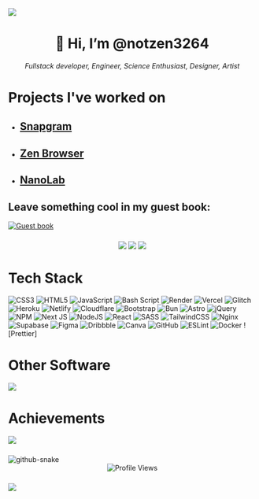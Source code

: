 <img src="https://capsule-render.vercel.app/api?type=waving&amp;color=7A92B8&amp;height=100&amp;width=1000&amp;section=header">

<h1 align="center">👋 Hi, I’m @notzen3264</h1>
<h6 align="center">Fullstack developer, Engineer, Science Enthusiast, Designer, Artist</h6>

###

# Projects I've worked on
- <h2><a href="https://github.com/notzen3264/Snapgram">Snapgram</a></h2>
- <h2><a href="https://github.com/notzen3264/Zen">Zen Browser</a></h2>
- <h2><a href="https://github.com/notzen3264/NanoLab">NanoLab</a></h2>

###

<div>
<h2>Leave something cool in my guest book:</h2>
<a href="https://github.com/notzen3264/notzen3264/issues"><img src="https://github.com/fnky/fnky/raw/fnky/img/guestbook.gif" alt="Guest book" align="center"></a>
</div>

###

<div align="center">

![](https://github-readme-stats.vercel.app/api?username=notzen3264&theme=github_dark_dimmed&hide_border=true&include_all_commits=true&count_private=true&card_width=350)
![](https://nirzak-streak-stats.vercel.app/?user=notzen3264&theme=github_dark_dimmed&hide_border=true&card_width=350)
![](https://github-readme-stats.vercel.app/api/top-langs/?username=notzen3264&theme=github_dark_dimmed&hide_border=true&include_all_commits=true&count_private=true&card_width=850)

</div>

###

<h1>Tech Stack</h1>

![CSS3](https://img.shields.io/badge/css3-%231572B6.svg?style=for-the-badge&logo=css3&logoColor=white) ![HTML5](https://img.shields.io/badge/html5-%23E34F26.svg?style=for-the-badge&logo=html5&logoColor=white) ![JavaScript](https://img.shields.io/badge/javascript-%23323330.svg?style=for-the-badge&logo=javascript&logoColor=%23F7DF1E) ![Bash Script](https://img.shields.io/badge/bash_script-%23121011.svg?style=for-the-badge&logo=gnu-bash&logoColor=white) ![Render](https://img.shields.io/badge/Render-%46E3B7.svg?style=for-the-badge&logo=render&logoColor=white) ![Vercel](https://img.shields.io/badge/vercel-%23000000.svg?style=for-the-badge&logo=vercel&logoColor=white) ![Glitch](https://img.shields.io/badge/glitch-%233333FF.svg?style=for-the-badge&logo=glitch&logoColor=white) ![Heroku](https://img.shields.io/badge/heroku-%23430098.svg?style=for-the-badge&logo=heroku&logoColor=white) ![Netlify](https://img.shields.io/badge/netlify-%23000000.svg?style=for-the-badge&logo=netlify&logoColor=#00C7B7) ![Cloudflare](https://img.shields.io/badge/Cloudflare-F38020?style=for-the-badge&logo=Cloudflare&logoColor=white) ![Bootstrap](https://img.shields.io/badge/bootstrap-%238511FA.svg?style=for-the-badge&logo=bootstrap&logoColor=white) ![Bun](https://img.shields.io/badge/Bun-%23000000.svg?style=for-the-badge&logo=bun&logoColor=white) ![Astro](https://img.shields.io/badge/astro-%232C2052.svg?style=for-the-badge&logo=astro&logoColor=white) ![jQuery](https://img.shields.io/badge/jquery-%230769AD.svg?style=for-the-badge&logo=jquery&logoColor=white) ![NPM](https://img.shields.io/badge/NPM-%23CB3837.svg?style=for-the-badge&logo=npm&logoColor=white) ![Next JS](https://img.shields.io/badge/Next-black?style=for-the-badge&logo=next.js&logoColor=white) ![NodeJS](https://img.shields.io/badge/node.js-6DA55F?style=for-the-badge&logo=node.js&logoColor=white) ![React](https://img.shields.io/badge/react-%2320232a.svg?style=for-the-badge&logo=react&logoColor=%2361DAFB) ![SASS](https://img.shields.io/badge/SASS-hotpink.svg?style=for-the-badge&logo=SASS&logoColor=white) ![TailwindCSS](https://img.shields.io/badge/tailwindcss-%2338B2AC.svg?style=for-the-badge&logo=tailwind-css&logoColor=white) ![Nginx](https://img.shields.io/badge/nginx-%23009639.svg?style=for-the-badge&logo=nginx&logoColor=white) ![Supabase](https://img.shields.io/badge/Supabase-3ECF8E?style=for-the-badge&logo=supabase&logoColor=white) ![Figma](https://img.shields.io/badge/figma-%23F24E1E.svg?style=for-the-badge&logo=figma&logoColor=white) ![Dribbble](https://img.shields.io/badge/Dribbble-EA4C89?style=for-the-badge&logo=dribbble&logoColor=white) ![Canva](https://img.shields.io/badge/Canva-%2300C4CC.svg?style=for-the-badge&logo=Canva&logoColor=white) ![GitHub](https://img.shields.io/badge/github-%23121011.svg?style=for-the-badge&logo=github&logoColor=white) ![ESLint](https://img.shields.io/badge/ESLint-4B3263?style=for-the-badge&logo=eslint&logoColor=white) ![Docker](https://img.shields.io/badge/docker-%230db7ed.svg?style=for-the-badge&logo=docker&logoColor=white) ![Prettier]

<h1>Other Software</h1>
<div align="left">
  <img src="https://skillicons.dev/icons?i=vercel,netlify,cloudflare,vscode,github,figma,discord,debian,linux,md,blender,gimp&perline=14" />
</div>

# Achievements
![](https://github-profile-trophy.vercel.app/?username=notzen3264&theme=nord&no-frame=true&no-bg=false&margin-w=4)

###

<picture>
  <source media="(prefers-color-scheme: dark)" srcset="dist/github-snake-dark.svg" />
  <source media="(prefers-color-scheme: light)" srcset="dist/github-snake.svg" />
  <img alt="github-snake" src="dist/github-snake.svg" />
</picture>

<div align="center">
  <img src="https://komarev.com/ghpvc/?username=notzen3264" alt="Profile Views"/>
</div>

###
![](https://komarev.com/ghpvc/?username=CyMasterDev)

<!---
CyMasterDev/CyMasterDev is a ✨ special ✨ repository because its `README.md` (this file) appears on your GitHub profile.
You can click the Preview link to take a look at your changes.
--->
